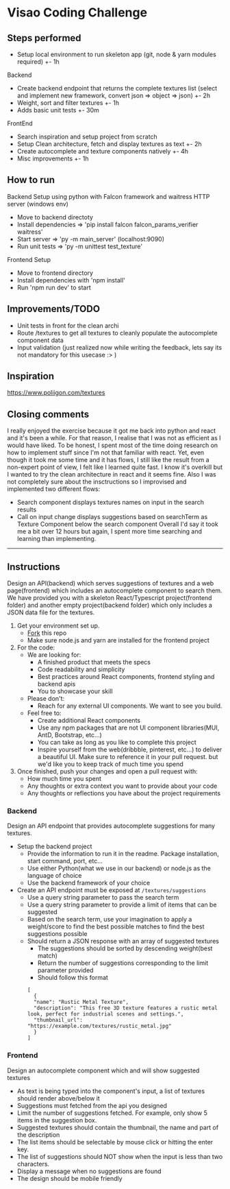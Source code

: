 # Visao Coding Challenge

## Steps performed
- Setup local environment to run skeleton app (git, node & yarn modules required) +- 1h

Backend
- Create backend endpoint that returns the complete textures list 
    (select and implement new framework, convert json => object => json) +- 2h
- Weight, sort and filter textures +- 1h
- Adds basic unit tests +- 30m

FrontEnd 
- Search inspiration and setup project from scratch
- Setup Clean architecture, fetch and display textures as text +- 2h
- Create autocomplete and texture components natively +- 4h
- Misc improvements +- 1h

## How to run
Backend Setup using python with Falcon framework and waitress HTTP server (windows env)
- Move to backend directoty
- Install dependencies => 'pip install falcon falcon_params_verifier waitress'
- Start server => 'py -m main_server' (localhost:9090)
- Run unit tests => 'py -m unittest test_texture'

Frontend Setup
- Move to frontend directory
- Install dependencies with 'npm install'
- Run 'npm run dev' to start

## Improvements/TODO
- Unit tests in front for the clean archi
- Route /textures to get all textures to cleanly populate the autocomplete component data
- Input validation (just realized now while writing the feedback, lets say its not mandatory for this usecase :> )

## Inspiration
https://www.poliigon.com/textures

## Closing comments
I really enjoyed the exercise because it got me back into python and react and it's been a while.
For that reason, I realise that I was not as efficient as I would have liked.
To be honest, I spent most of the time doing research on how to implement stuff since I'm not that familiar with react.
Yet, even though it took me some time and it has flows, I still like the result from a non-expert point of view, I felt like I learned quite fast.
I know it's overkill but I wanted to try the clean architecture in react and it seems fine.
Also I was not completely sure about the insctructions so I improvised and implemented two different flows:
- Search component displays textures names on input in the search results
- Call on input change displays suggestions based on searchTerm as Texture Component below the search component
Overall I'd say it took me a bit over 12 hours but again, I spent more time searching and learning than implementing.

---

## Instructions
Design an API(backend) which serves suggestions of textures and a web page(frontend) 
which includes an autocomplete component to search them.
We have provided you with a skeleton React/Typescript project(frontend folder)
and another empty project(backend folder) which only includes a JSON data file for the textures.

1. Get your environment set up.
   - [Fork](https://docs.github.com/en/get-started/quickstart/fork-a-repo) this repo
   - Make sure node.js and yarn are installed for the frontend project
2. For the code:
   - We are looking for:
     - A finished product that meets the specs
     - Code readability and simplicity
     - Best practices around React components, frontend styling and backend apis
     - You to showcase your skill
   - Please don't:
     - Reach for any external UI components. We want to see you build.
   - Feel free to:
     - Create additional React components
     - Use any npm packages that are not UI component libraries(MUI, AntD, Bootstrap, etc...)
     - You can take as long as you like to complete this project
     - Inspire yourself from the web(dribbble, pinterest, etc...) to deliver a beautiful UI.
Make sure to reference it in your pull request. 
but we'd like you to keep track of much time you spend
3. Once finished, push your changes and open a pull request with:
   - How much time you spent
   - Any thoughts or extra context you want to provide about your code
   - Any thoughts or reflections you have about the project requirements

### Backend
Design an API endpoint that provides autocomplete suggestions for many textures.
- Setup the backend project
  - Provide the information to run it in the readme. Package installation, start command, port, etc...
  - Use either Python(what we use in our backend) or node.js as the language of choice
  - Use the backend framework of your choice
- Create an API endpoint must be exposed at `/textures/suggestions`
  - Use a query string parameter to pass the search term
  - Use a query string parameter to provide a limit of items that can be suggested
  - Based on the search term, 
use your imagination to apply a weight/score to find the best possible matches 
to find the best suggestions possible 
  - Should return a JSON response with an array of suggested textures
    - The suggestions should be sorted by descending weight(best match)
    - Return the number of suggestions corresponding to the limit parameter provided
    - Should follow this format
    ```
    [
      {
      "name": "Rustic Metal Texture",
      "description": "This free 3D texture features a rustic metal look, perfect for industrial scenes and settings.",
      "thumbnail_url": "https://example.com/textures/rustic_metal.jpg"
      }
    ]
    ```

### Frontend
Design an autocomplete component which and will show suggested textures
- As text is being typed into the component's input, a list of textures should render above/below it
- Suggestions must fetched from the api you designed
- Limit the number of suggestions fetched. For example, only show 5 items in the suggestion box.
- Suggested textures should contain the thumbnail, the name and part of the description
- The list items should be selectable by mouse click or hitting the enter key.
- The list of suggestions should NOT show when the input is less than two characters.
- Display a message when no suggestions are found
- The design should be mobile friendly